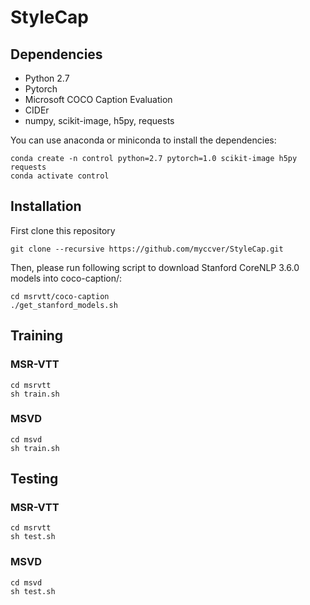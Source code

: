 # StyleCap
## Dependencies
- Python 2.7
- Pytorch
- Microsoft COCO Caption Evaluation
- CIDEr
- numpy, scikit-image, h5py, requests

You can use anaconda or miniconda to install the dependencies:

```
conda create -n control python=2.7 pytorch=1.0 scikit-image h5py requests
conda activate control
```
## Installation
First clone this repository

`git clone --recursive https://github.com/myccver/StyleCap.git`

Then, please run following script to download Stanford CoreNLP 3.6.0 models into coco-caption/:

```
cd msrvtt/coco-caption
./get_stanford_models.sh
```
## Training
### MSR-VTT
```
cd msrvtt
sh train.sh
```

### MSVD
```
cd msvd
sh train.sh
```

## Testing
### MSR-VTT
```
cd msrvtt
sh test.sh
```
### MSVD
```
cd msvd
sh test.sh
```

